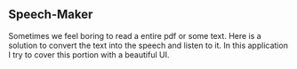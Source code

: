 ## Speech-Maker
Sometimes we feel boring to read a entire pdf or some text. Here is a solution to convert the text into the speech and listen to it.
In this application I try to cover this portion with a beautiful UI. 

